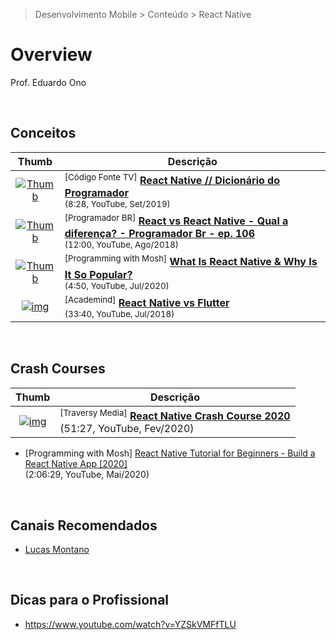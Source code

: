 > Desenvolvimento Mobile > Conteúdo > React Native

# Overview

Prof. Eduardo Ono

<br>

## Conceitos

| Thumb | Descrição |
| :-: | --- |
| [![Thumb](https://img.youtube.com/vi/mqltv3kFdgE/default.jpg)](https://www.youtube.com/watch?v=mqltv3kFdgE "React Native // Dicionário do Programador") | <sup>[Código Fonte TV]</sup> [__React Native // Dicionário do Programador__](https://www.youtube.com/watch?v=mqltv3kFdgE)<br><sub>(8:28, YouTube, Set/2019)</sub>
| [![Thumb](https://img.youtube.com/vi/9F6KARtsH_E/default.jpg)](https://www.youtube.com/watch?v=9F6KARtsH_E "React Native // Dicionário do Programador") | <sup>[Programador BR]</sup> [__React vs React Native - Qual a diferença? - Programador Br - ep. 106__](https://www.youtube.com/watch?v=9F6KARtsH_E)<br><sub>(12:00, YouTube, Ago/2018)</sub>
| [![Thumb](https://img.youtube.com/vi/6oFuwhIibo4/default.jpg)](https://www.youtube.com/watch?v=6oFuwhIibo4 "What Is React Native & Why Is It So Popular?") | <sup>[Programming with Mosh]</sup> [__What Is React Native & Why Is It So Popular?__](https://www.youtube.com/watch?v=6oFuwhIibo4)<br><sub>(4:50, YouTube, Jul/2020)</sub>
| [![img](https://img.youtube.com/vi/bnYJRYFsrSw/default.jpg)](https://www.youtube.com/watch?v=bnYJRYFsrSw "React Native vs Flutter") | <sup>[Academind]</sup> [__React Native vs Flutter__](https://www.youtube.com/watch?v=bnYJRYFsrSw)<br><sub>(33:40, YouTube, Jul/2018)</sub>

<br>

## Crash Courses

| Thumb | Descrição |
| :-: | --- |
| [![img](https://img.youtube.com/vi/Hf4MJH0jDb4/default.jpg)](https://www.youtube.com/watch?v=Hf4MJH0jDb4 "React Native Crash Course 2020") | <sup>[Traversy Media]</sup> [__React Native Crash Course 2020__](https://www.youtube.com/watch?v=Hf4MJH0jDb4) <br> (51:27, YouTube, Fev/2020)

* [Programming with Mosh] <a href="https://www.youtube.com/watch?v=0-S5a0eXPoc" title=
    "Tópicos:
    0:00:00 Introduction
    0:02:20 Prerequisites
    0:02:58 What is React Native?
    0:04:33 Expo
    0:06:19 Setting up the development environment
    0:09:17 Your First React Native App
    0:14:38 Running on an iOS simulator
    0:18:02 Running on an Android emulator
    0:26:48 Running on a physical device
    0:27:54 Logging
    0:29:16 Debugging with Chrome
    0:34:27 Debugging in VSCode
    0:41:39 Publishing
    0:46:30 Fundamental Concepts
    0:48:20 View
    0:51:08 Text
    0:53:50 Image
    0:59:25 Touchables
    1:04:21 Button
    1:06:01 Alert
    1:09:55 StyleSheet
    1:14:49 Platform-specific code
    1:18:06 Layouts
    1:18:43 Dimensions
    1:22:22 Detecting orientation changes
    1:27:39 Flexbox
    1:30:56 flexDirection
    1:32:48 justifyContent, alignItems and alignSelf
    1:37:22 flexWrap and alignContent
    1:40:22 flexBasis, flexGrow and flexShrink
    1:43:07 Absolute and Relative Positioning
    1:45:59 Exercises
    1:46:58 Welcome Screen
    1:57:55 View Image Screen
    2:02:51 Refactoring">
    React Native Tutorial for Beginners - Build a React Native App [2020]</a> <br> (2:06:29, YouTube, Mai/2020)

<br>

## Canais Recomendados

* [Lucas Montano](https://www.youtube.com/channel/UCyHOBY6IDZF9zOKJPou2Rgg)

<br>

## Dicas para o Profissional

* https://www.youtube.com/watch?v=YZSkVMFfTLU

<br>
